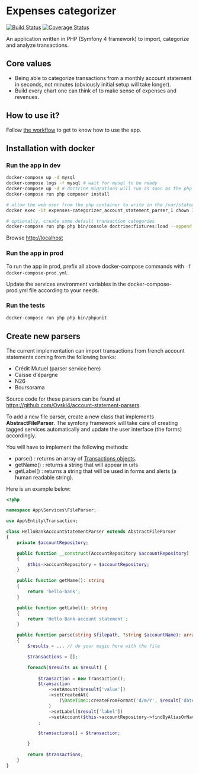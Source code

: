 Expenses categorizer
====================

[![Build Status](https://travis-ci.org/Ovski4/expenses-categorizer.svg?branch=master)](https://travis-ci.org/Ovski4/expenses-categorizer) [![Coverage Status](https://coveralls.io/repos/github/Ovski4/expenses-categorizer/badge.svg?branch=master)](https://coveralls.io/github/Ovski4/expenses-categorizer?branch=master)

An application written in PHP (Symfony 4 framework) to import, categorize and analyze transactions.

Core values
-----------

* Being able to categorize transactions from a monthly account statement in seconds, not minutes (obviously initial setup will take longer).
* Build every chart one can think of to make sense of expenses and revenues.

How to use it?
--------------

Follow [the workflow](docs/workflow.md) to get to know how to use the app.

Installation with docker
------------------------

### Run the app in dev

```bash
docker-compose up -d mysql
docker-compose logs -f mysql # wait for mysql to be ready
docker-compose up -d # doctrine migrations will run as soon as the php container get started
docker-compose run php composer install

# allow the web user from the php container to write in the /var/statements folder
docker exec -it expenses-categorizer_account_statement_parser_1 chown 1000 -R /var/statements

# optionally, create some default transaction categories
docker-compose run php php bin/console doctrine:fixtures:load --append
```

Browse [http://localhost](http://localhost)

### Run the app in prod

To run the app in prod, prefix all above docker-compose commands with `-f docker-compose-prod.yml`.

Update the services environment variables in the docker-compose-prod.yml file according to your needs.

### Run the tests

```bash
docker-compose run php php bin/phpunit
```

Create new parsers
------------------

The current implementation can import transactions from french account statements coming from the following banks:
 * Crédit Mutuel (parser service here)
 * Caisse d'épargne
 * N26
 * Boursorama

Source code for these parsers can be found at https://github.com/Ovski4/account-statement-parsers.

To add a new file parser, create a new class that implements **AbstractFileParser**. The symfony framework will take care of creating tagged services automatically and update the user interface (the forms) accordingly.

You will have to implement the following methods:
 * parse() : returns an array of [Transactions objects](src/Entity/Transaction.php).
 * getName() : returns a string that will appear in urls
 * getLabel() : returns a string that will be used in forms and alerts (a human readable string).

Here is an example below:

```php
<?php

namespace App\Services\FileParser;

use App\Entity\Transaction;

class HelloBankAccountStatementParser extends AbstractFileParser 
{
    private $accountRepository;

    public function __construct(AccountRepository $accountRepository)
    {
        $this->accountRepository = $accountRepository;
    }

    public function getName(): string
    {
        return 'hello-bank';
    }

    public function getLabel(): string
    {
        return 'Hello Bank account statement';
    }

    public function parse(string $filepath, ?string $accountName): array
    {
        $results = ... // do your magic here with the file

        $transactions = [];

        foreach($results as $result) {
            
            $transaction = new Transaction();
            $transaction
                ->setAmount($result['value'])
                ->setCreatedAt(
                    (\DateTime::createFromFormat('d/m/Y', $result['date']))->setTime(0, 0, 0)
                )
                ->setLabel($result['label'])
                ->setAccount($this->accountRepository->findByAliasOrName($result['account']))
            ;

            $transactions[] = $transaction;

        }

        return $transactions;
    }
}

```
